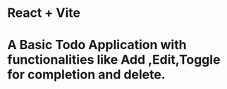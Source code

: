 # React + Vite

# A Basic Todo Application with functionalities like Add ,Edit,Toggle for completion and delete.
